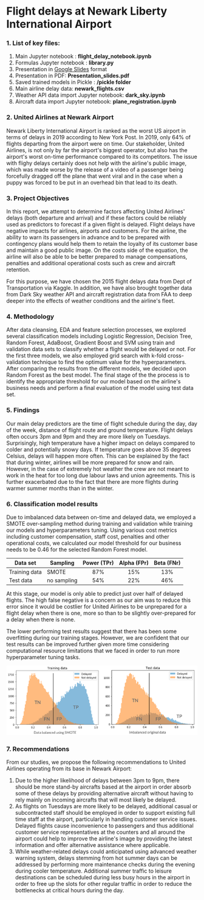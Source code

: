 # Flight delays at Newark Liberty International Airport

### 1. List of key files:
1. Main Jupyter notebook : **flight_delay_notebook.ipynb**
2. Formulas Jupyter notebook :  **library.py**
3. Presentation in <a href="https://docs.google.com/presentation/d/1t2DY1rbv1-DBIsj7A76iKW4GZFG_0Hob4WD-7mGCARg/">Google Slides</a> format
4. Presentation in PDF: **Presentation_slides.pdf**
5. Saved trained models in Pickle : **/pickle folder**
6. Main airline delay data: **newark_flights.csv**
7. Weather API data import Jupyter notebook: **dark_sky.ipynb**
8. Aircraft data import Jupyter notebook: **plane_registration.ipynb**

### 2. United Airlines at Newark Airport

Newark Liberty International Airport is ranked as the worst US airport in terms of delays in 2019 according to New York Post. In 2019, only 64% of flights departing from the airport were on time. Our stakeholder, United Airlines, is not only by far the airport's biggest operator, but also has the airport's worst on-time performance compared to its competitors. The issue with flighy delays certainly does not help with the airline's public image, which was made worse by the release of a video of a passenger being forcefully dragged off the plane that went viral and in the case when a puppy was forced to be put in an overhead bin that lead to its death.

### 3. Project Objectives

In this report, we attempt to determine factors affecting United Airlines' delays (both departure and arrival) and if these factors could be reliably used as predictors to forecast if a given flight is delayed. Flight delays have negative impacts for airlines, airports and customers. For the airline, the ability to warn its passengers in advance and to be prepared with contingency plans would help them to retain the loyalty of its customer base and maintain a good public image. On the costs side of the equation, the airline will also be able to be better prepared to manage compensations, penalties and additional operational costs such as crew and aircraft retention.

For this purpose, we have chosen the 2015 flight delays data from Dept of Transportation via Kaggle. In addition, we have also brought together data from Dark Sky weather API and aircraft registration data from FAA to deep deeper into the effects of weather conditions and the airline's fleet.

### 4. Methodology

After data cleansing, EDA and feature selection processes, we explored several classification models including Logistic Regression, Decision Tree, Random Forest, AdaBoost, Gradient Boost and SVM using train and validation data sets to classify whether a flight would be delayed or not. For the first three models, we also employed grid search with k-fold cross-validation technique to find the optimum value for the hyperparameters. After comparing the results from the different models, we decided upon Random Forest as the best model. The final stage of the the process is to identify the appropriate threshold for our model based on the airline's business needs and perform a final evaluation of the model using test data set.

### 5. Findings

Our main delay predictors are the time of flight schedule during the day, day of the week, distance of flight route and ground temperature. Flight delays often occurs 3pm and 9pm and they are more likely on Tuesdays. Surprisingly, high temperature have a higher impact on delays compared to colder and potentially snowy days. If temperature goes above 35 degrees Celsius, delays will happen more often. This can be explained by the fact that during winter, airlines will be more prepared for snow and rain. However, in the case of extremely hot weather the crew are not meant to work in the heat for too long due labour laws and union agreements. This is further exacerbated due to the fact that there are more flights during warmer summer months than in the winter.

### 6. Classification model results

Due to imbalanced data between on-time and delayed data, we employed a SMOTE over-sampling method during training and validation while training our models and hyperparameters tuning. Using various cost metrics including customer compensation, staff cost, penalties and other operational costs, we calculated our model threshold for our business needs to be 0.46 for the selected Random Forest model.

| Data set | Sampling | Power (TPr) | Alpha (FPr) | Beta (FNr) |
| --- | --- | :---: | :---: | :---: |
| Training data | SMOTE | 87% | 15% | 13% |
| Test data | no sampling | 54% | 22% | 46% |

At this stage, our model is only able to predict just over half of delayed flights. The high false negative is a concern as our aim was to reduce this error since it would be costlier for United Airlines to be unprepared for a flight delay when there is one, more so than to be slightly over-prepared for a delay when there is none.

The lower performing test results suggest that there has been some overfitting during our training stages. However, we are confident that our test results can be improved further given more time considering computational resource limitations that we faced in order to run more hyperparameter tuning tasks.

<img src="images\model_results.png">

### 7. Recommendations

From our studies, we propose the following recommendations to United Airlines operating from its base in Newark Airport:
1. Due to the higher likelihood of delays between 3pm to 9pm, there should be more stand-by aircrafts based at the airport in order absorb some of these delays by providing alternative aircraft without having to rely mainly on incoming aircrafts that will most likely be delayed.
2. As flights on Tuesdays are more likely to be delayed, additional casual or subcontracted staff should be employed in order to support existing full time staff at the airport, particularly in handling customer service issues. Delayed flights cause inconvenience to passengers and thus additional customer service representatives at the counters and all around the airport could help to improve the airline's image by providing the latest information and offer alternative assistance where applicable.
3. While weather-related delays could anticipated using advanced weather warning system, delays stemming from hot summer days can be addressed by performing more maintenance checks during the evening during cooler temperature. Additional summer traffic to leisure destinations can be scheduled during less busy hours in the airport in order to free up the slots for other regular traffic in order to reduce the bottlenecks at critical hours during the day.


